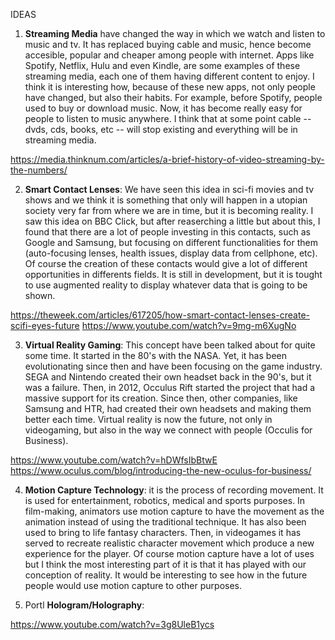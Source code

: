 
IDEAS 

1. **Streaming Media** have changed the way in which we watch and listen to music and tv. It has replaced buying cable and music, hence become accesible, popular and cheaper among people with internet. Apps like Spotify, Netflix, Hulu and even Kindle, are some examples of these streaming media, each one of them having different content to enjoy. I think it is interesting how, because of these new apps, not only people have changed, but also their habits. For example, before Spotify, people used to buy or download music. Now, it has become really easy for people to listen to music anywhere. I think that at some point cable -- dvds, cds, books, etc -- will stop existing and everything will be in 
streaming media. 

https://media.thinknum.com/articles/a-brief-history-of-video-streaming-by-the-numbers/

2. **Smart Contact Lenses**: We have seen this idea in sci-fi movies and tv shows and we think it is something that only will happen in a utopian society very far from where we are in time, but it is becoming reality. I saw this idea on BBC Click, but after reaserching a little but about this, I found that there are a lot of people investing in this contacts, such as Google and Samsung, but focusing on different functionalities for them (auto-focusing lenses, health issues, display data from cellphone, etc). Of course the creation of these contacts would give a lot of different opportunities in differents fields. It is still in development, but it is tought to use augmented reality to display whatever data that is going to be shown. 

https://theweek.com/articles/617205/how-smart-contact-lenses-create-scifi-eyes-future
https://www.youtube.com/watch?v=9mg-m6XugNo

3. **Virtual Reality Gaming**: This concept have been talked about for quite some time. It started in the 80's with the NASA. Yet, it has been evolutionating since then and have been focusing on the game industry. SEGA and Nintendo created their own headset back in the 90's, but it was a failure. Then, in 2012, Occulus Rift started the project that had a massive support for its creation. Since then, other companies, like Samsung and HTR, had created their own headsets and making them better each time. Virtual reality is now the future, not only in videogaming, but also in the way we connect with people (Occulis for Business). 

https://www.youtube.com/watch?v=hDWfsIbBtwE
https://www.oculus.com/blog/introducing-the-new-oculus-for-business/

4. **Motion Capture Technology**: it is the process of recording movement. It is used for entertainment, robotics, medical and sports purposes. In film-making, animators use motion capture to have the movement as the animation instead of using the traditional technique. It has also been used to bring to life fantasy characters. Then, in videogames it has served to recreate realistic character movement which produce a new experience for the player. Of course motion capture have a lot of uses but I think the most interesting part of it is that it has played with our conception of reality. It would be interesting to see how in the future people would use motion capture to other purposes. 

5. Portl **Hologram/Holography**: 

https://www.youtube.com/watch?v=3g8UleB1ycs